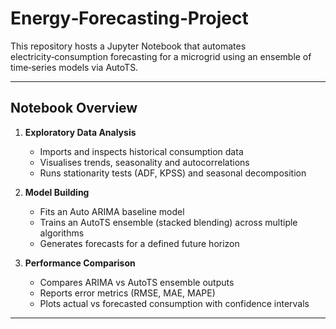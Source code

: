 # Energy‑Forecasting‑Project

This repository hosts a Jupyter Notebook that automates electricity‑consumption forecasting for a microgrid using an ensemble of time‑series models via AutoTS.

---

## Notebook Overview

1. **Exploratory Data Analysis**  
   - Imports and inspects historical consumption data  
   - Visualises trends, seasonality and autocorrelations  
   - Runs stationarity tests (ADF, KPSS) and seasonal decomposition  

2. **Model Building**  
   - Fits an Auto ARIMA baseline model  
   - Trains an AutoTS ensemble (stacked blending) across multiple algorithms  
   - Generates forecasts for a defined future horizon  

3. **Performance Comparison**  
   - Compares ARIMA vs AutoTS ensemble outputs  
   - Reports error metrics (RMSE, MAE, MAPE)  
   - Plots actual vs forecasted consumption with confidence intervals  

---
